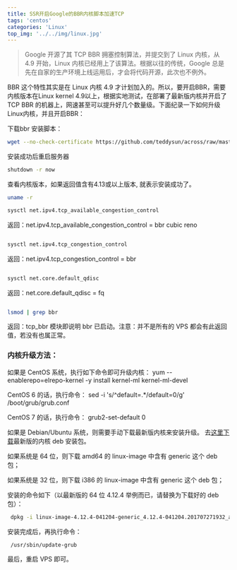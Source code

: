 ```yaml
---
title: SSR开启Google的BBR内核脚本加速TCP
tags: 'centos'
categories: 'Linux'
top_img: '../../img/linux.jpg'
---
```


> Google 开源了其 TCP BBR 拥塞控制算法，并提交到了 Linux 内核，从 4.9 开始，Linux 内核已经用上了该算法。根据以往的传统，Google 总是先在自家的生产环境上线运用后，才会将代码开源，此次也不例外。


BBR 这个特性其实是在 Linux 内核 4.9 才计划加入的。所以，要开启BBR，需要内核版本在Linux kernel 4.9以上，根据实地测试，在部署了最新版内核并开启了 TCP BBR 的机器上，网速甚至可以提升好几个数量级。下面纪录一下如何升级Linux内核，并且开启BBR：

下载bbr 安装脚本：

``` bash
wget --no-check-certificate https://github.com/teddysun/across/raw/master/bbr.sh && chmod +x bbr.sh && ./bbr.sh
```

安装成功后重启服务器

``` bash
shutdown -r now
```

查看内核版本，如果返回值含有4.13或以上版本, 就表示安装成功了。

``` bash
uname -r
```

``` bash
sysctl net.ipv4.tcp_available_congestion_control 
```

 返回：net.ipv4.tcp_available_congestion_control = bbr cubic reno
``` bash

sysctl net.ipv4.tcp_congestion_control
```

返回：net.ipv4.tcp_congestion_control = bbr
``` bash

sysctl net.core.default_qdisc
```

返回：net.core.default_qdisc = fq
``` bash

lsmod | grep bbr
```

返回：tcp_bbr 模块即说明 bbr 已启动。注意：并不是所有的 VPS 都会有此返回值，若没有也属正常。


<h3>内核升级方法： </h3>
如果是 CentOS 系统，执行如下命令即可升级内核： 
 yum --enablerepo=elrepo-kernel -y install kernel-ml kernel-ml-devel 


CentOS 6 的话，执行命令： 
 sed -i 's/^default=.*/default=0/g' /boot/grub/grub.conf 


CentOS 7 的话，执行命令：
 grub2-set-default 0 


如果是 Debian/Ubuntu 系统，则需要手动下载最新版内核来安装升级。 
去<a href="https://kernel.ubuntu.com/~kernel-ppa/mainline/" target="_blank">这里下载</a>最新版的内核 deb 安装包。

如果系统是 64 位，则下载 amd64 的 linux-image 中含有 generic 这个 deb 包； 

如果系统是 32 位，则下载 i386 的 linux-image 中含有 generic 这个 deb 包； 

安装的命令如下（以最新版的 64 位 4.12.4 举例而已，请替换为下载好的 deb 包）：

```bash
 dpkg -i linux-image-4.12.4-041204-generic_4.12.4-041204.201707271932_amd64.deb 
```

安装完成后，再执行命令：
```bash
 /usr/sbin/update-grub 
```

最后，重启 VPS 即可。
